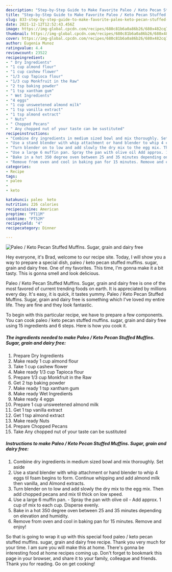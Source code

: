 ```yaml
---
description: "Step-by-Step Guide to Make Favorite Paleo / Keto Pecan Stuffed Muffins. Sugar, grain and dairy free"
title: "Step-by-Step Guide to Make Favorite Paleo / Keto Pecan Stuffed Muffins. Sugar, grain and dairy free"
slug: 833-step-by-step-guide-to-make-favorite-paleo-keto-pecan-stuffed-muffins-sugar-grain-and-dairy-free
date: 2021-12-12T12:52:43.456Z
image: https://img-global.cpcdn.com/recipes/680c81b6a0a86b26/680x482cq70/paleo-keto-pecan-stuffed-muffins-sugar-grain-and-dairy-free-recipe-main-photo.jpg
thumbnail: https://img-global.cpcdn.com/recipes/680c81b6a0a86b26/680x482cq70/paleo-keto-pecan-stuffed-muffins-sugar-grain-and-dairy-free-recipe-main-photo.jpg
cover: https://img-global.cpcdn.com/recipes/680c81b6a0a86b26/680x482cq70/paleo-keto-pecan-stuffed-muffins-sugar-grain-and-dairy-free-recipe-main-photo.jpg
author: Eugenia Munoz
ratingvalue: 4.4
reviewcount: 23522
recipeingredient:
- " Dry Ingredients"
- "1 cup almond flour"
- "1 cup cashew flower"
- "1/3 cup Tapioca flour"
- "1/3 cup Monkfruit in the Raw"
- "2 tsp baking powder"
- "1 tsp xantham gum"
- " Wet Ingredients"
- "4 eggs"
- "1 cup unsweetened almond milk"
- "1 tsp vanilla extract"
- "1 tsp almond extract"
- " Nuts"
- " Chopped Pecans"
- " Any chopped nut of your taste can be sustituted"
recipeinstructions:
- "Combine dry ingredients in medium sized bowl and mix thoroughly. Set aside"
- "Use a stand blender with whip attachment or hand blender to whip 4 eggs til foam begins to form. Continue whipping and add almond milk then vanilla, and Almond extracts."
- "Turn blender on to low and add slowly the dry mix to the egg mix. Then add chopped pecans and mix til thick on low speed."
- "Use a large 6 muffin pan. Spray the pan with olive oil Add approx. 1 cup of mix to each cup. Disperse evenly."
- "Bake in a hot 350 degree oven between 25 and 35 minutes depending on elevation and humidity."
- "Remove from oven and cool in baking pan for 15 minutes. Remove and enjoy!"
categories:
- Recipe
tags:
- paleo
- 
- keto

katakunci: paleo  keto 
nutrition: 226 calories
recipecuisine: American
preptime: "PT11M"
cooktime: "PT52M"
recipeyield: "4"
recipecategory: Dinner

---
```



![Paleo / Keto Pecan Stuffed Muffins. Sugar, grain and dairy free](https://img-global.cpcdn.com/recipes/680c81b6a0a86b26/680x482cq70/paleo-keto-pecan-stuffed-muffins-sugar-grain-and-dairy-free-recipe-main-photo.jpg)

Hey everyone, it's Brad, welcome to our recipe site. Today, I will show you a way to prepare a special dish, paleo / keto pecan stuffed muffins. sugar, grain and dairy free. One of my favorites. This time, I'm gonna make it a bit tasty. This is gonna smell and look delicious.

Paleo / Keto Pecan Stuffed Muffins. Sugar, grain and dairy free is one of the most favored of current trending foods on earth. It is appreciated by millions every day. It's easy, it is quick, it tastes yummy. Paleo / Keto Pecan Stuffed Muffins. Sugar, grain and dairy free is something which I've loved my entire life. They are fine and they look fantastic.




To begin with this particular recipe, we have to prepare a few components. You can cook paleo / keto pecan stuffed muffins. sugar, grain and dairy free using 15 ingredients and 6 steps. Here is how you cook it.

<!--inarticleads1-->

##### The ingredients needed to make Paleo / Keto Pecan Stuffed Muffins. Sugar, grain and dairy free:

1. Prepare  Dry Ingredients
1. Make ready 1 cup almond flour
1. Take 1 cup cashew flower
1. Make ready 1/3 cup Tapioca flour
1. Prepare 1/3 cup Monkfruit in the Raw
1. Get 2 tsp baking powder
1. Make ready 1 tsp xantham gum
1. Make ready  Wet Ingredients
1. Make ready 4 eggs
1. Prepare 1 cup unsweetened almond milk
1. Get 1 tsp vanilla extract
1. Get 1 tsp almond extract
1. Make ready  Nuts
1. Prepare  Chopped Pecans
1. Take  Any chopped nut of your taste can be sustituted




<!--inarticleads2-->

##### Instructions to make Paleo / Keto Pecan Stuffed Muffins. Sugar, grain and dairy free:

1. Combine dry ingredients in medium sized bowl and mix thoroughly. Set aside
1. Use a stand blender with whip attachment or hand blender to whip 4 eggs til foam begins to form. Continue whipping and add almond milk then vanilla, and Almond extracts.
1. Turn blender on to low and add slowly the dry mix to the egg mix. Then add chopped pecans and mix til thick on low speed.
1. Use a large 6 muffin pan. - Spray the pan with olive oil - Add approx. 1 cup of mix to each cup. Disperse evenly.
1. Bake in a hot 350 degree oven between 25 and 35 minutes depending on elevation and humidity.
1. Remove from oven and cool in baking pan for 15 minutes. Remove and enjoy!




So that is going to wrap it up with this special food paleo / keto pecan stuffed muffins. sugar, grain and dairy free recipe. Thank you very much for your time. I am sure you will make this at home. There's gonna be interesting food at home recipes coming up. Don't forget to bookmark this page in your browser, and share it to your family, colleague and friends. Thank you for reading. Go on get cooking!
